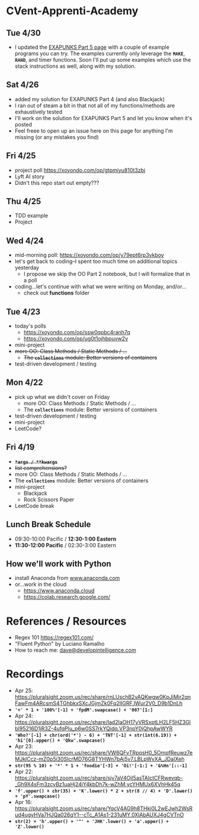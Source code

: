 # CVent-Apprenti-Academy

## Tue 4/30
* I updated the [EXAPUNKS Part 5 page](https://github.com/davewadestein/CVent-Apprenti-Academy/blob/main/project/EXAPUNKS/EXAPunks-Part-5.md) with a couple of example programs you can try. The examples currently only leverage the __`MAKE`__, __`RAND`__, and timer functions. Soon I'll put up some examples which use the stack instructions as well, along with my solution.
  
## Sat 4/26
* added my solution for EXAPUNKS Part 4 (and also Blackjack)
* I ran out of steam a bit in that not all of my functions/methods are exhaustively tested
* I'll work on the solution for EXAPUNKS Part 5 and let you know when it's posted
* Feel freee to open up an issue here on this page for anything I'm missing (or any mistakes you find)
  
## Fri 4/25
* project poll https://xoyondo.com/op/gtpmiyu810t3zbj
* Lyft AI story
* Didn't this repo start out empty???
  
## Thu 4/25
* TDD example
* Project
  
## Wed 4/24
* mid-morning poll: https://xoyondo.com/op/y79ept6rp3vkboy
* let's get back to coding–I spent too much time on additional topics yesterday
  * I propose we skip the OO Part 2 notebook, but I will formalize that in a poll
* coding...let's continue with what we were writing on Monday, and/or...
  * check out __functions__ folder
    
## Tue 4/23
* today's polls
  * https://xoyondo.com/op/ssw0qpbc4ranh7q
  * https://xoyondo.com/op/ug0t1ojhbpuvw2y
* mini-project
* ~~more OO: Class Methods / Static Methods / ...~~
  * ~~The __`collections`__ module: Better versions of containers~~
* test-driven development / testing
  
## Mon 4/22
* pick up what we didn't cover on Friday
  * more OO: Class Methods / Static Methods / ...
  * The __`collections`__ module: Better versions of containers
* test-driven development / testing
* mini-project
* LeetCode?

## Fri 4/19
* ~~__`*args / **kwargs`__~~
* ~~list comprehensions?~~
* more OO: Class Methods / Static Methods / ...
* The __`collections`__ module: Better versions of containers
* mini-project
  * Blackjack
  * Rock Scissors Paper
* LeetCode break

## Lunch Break Schedule
* 09:30-10:00 Pacific / __12:30-1:00 Eastern__
* __11:30-12:00 Pacific__ / 02:30-3:00 Eastern

## How we'll work with Python
* install Anaconda from www.anaconda.com
* or...work in the cloud
  * https://www.anaconda.cloud
  * https://colab.research.google.com/

# References / Resources
* Regex 101 https://regex101.com/
* "Fluent Python" by Luciano Ramalho
* How to reach me: dave@developintelligence.com

# Recordings
* Apr 25: https://pluralsight.zoom.us/rec/share/rnLUschB2vAQKwgw0KpJiMjr2qnFawFm4ARcsmS4TGhbkxSXcJGjmZk0Fq2IIGRF.IWur2V0_D9b1DnLh 
* __`'+' * 1 + '100%'[-1] + 'fpdM'.swapcase() + '007'[1:]`__
* Apr 24: https://pluralsight.zoom.us/rec/share/Iad2IaOH17yVRSxptLH2LF5HZ3Glbl95216D1jR3Z-4ufqPlu_p6w0SS7rkYQidq.VP3npY0jQhpAwWYR 
* __`'Who?'[-1] + chr(ord('*') - 6) + 'TNT'[-1] + str(int(6.19)) + 'hi'[0].upper() + 'Qkw'.swapcase()`__
* Apr 23: https://pluralsight.zoom.us/rec/share/VW6QFvTRpqsH0_5OmpfReuwz7eMJklCcz-mZ0p5i30SIcrMD76G8TYHWn7bAj5v7.LBLpWvXA_JDaIXeh 
* __`str(95 % 10) + '*' * 1 + 'foodie'[-3] + 'Oi!'[-1:] + '&%Hn'[::-1]`__
* Apr 22: https://pluralsight.zoom.us/rec/share/sjv7aV4OjI5asTAIctCFRwevqb-_Gh9X4sFm3zcvBz1uaHj24iY4kbDh7k-wZhM.ycYHMUx6XVhHk45q 
* __`'f'.upper() + chr(35) + 'K'.lower() * 2 + str(8 // 4) + 'D'.lower() + 'pY'.swapcase()`__
* Apr 16: https://pluralsight.zoom.us/rec/share/YqcV4AG9h8THki0L2wEJwh2WsRud4ugyHVa7HJQa026qY1--cTc_A1As1-231uMY.0XlAbAUXJ4gCVTnO 
* __`str(2) + 'h'.upper() + '^' + 'JHK'.lower() + 'a'.upper() + 'Z'.lower()`__
